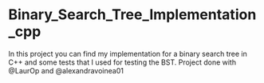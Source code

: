 # Binary_Search_Tree_Implementation_cpp
In this project you can find my implementation for a binary search tree in C++ and some tests that I used for testing the BST.
Project done with @LaurOp and @alexandravoinea01
